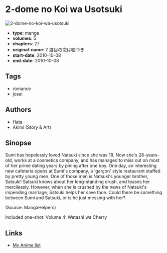 # 2-dome no Koi wa Usotsuki

![2-dome-no-koi-wa-usotsuki](https://cdn.myanimelist.net/images/manga/3/45310.jpg)

-   **type**: manga
-   **volumes**: 5
-   **chapters**: 27
-   **original-name**: 2 度目の恋は嘘つき
-   **start-date**: 2010-10-08
-   **end-date**: 2010-10-08

## Tags

-   romance
-   josei

## Authors

-   Hata
-   Akimi (Story & Art)

## Sinopse

Sumi has hopelessly loved Natsuki since she was 18. Now she's 28-years-old, works at a cosmetics company, and has managed to miss out on most of her prime dating years by pining after one boy. One day, an interesting new cafeteria opens at Sumi's company, a 'garçon' style restaurant staffed by pretty young men. One of those men is Natsuki's younger brother, Satsuki! Satsuki knows about her long-standing crush, and teases her mercilessly. However, when she is crushed by the news of Natsuki's impending marriage, Satsuki helps her save face. Could there be something between Sumi and Satsuki, or is he just messing with her?

(Source: MangaHelpers)

Included one-shot:
Volume 4: Watashi wa Cherry

## Links

-   [My Anime list](https://myanimelist.net/manga/28222/2-dome_no_Koi_wa_Usotsuki)
